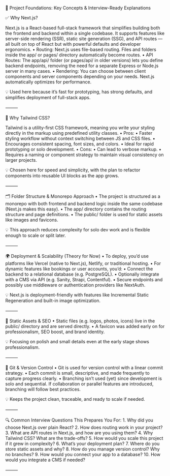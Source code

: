 🧠 Project Foundations: Key Concepts & Interview-Ready Explanations

✅ Why Next.js?

Next.js is a React-based full-stack framework that simplifies building both the frontend and backend within a single codebase. It supports features like server-side rendering (SSR), static site generation (SSG), and API routes — all built on top of React but with powerful defaults and developer ergonomics.
	•	Routing: Next.js uses file-based routing. Files and folders inside the app/ or pages/ directory automatically become routes.
	•	API Routes: The app/api/ folder (or pages/api/ in older versions) lets you define backend endpoints, removing the need for a separate Express or Node.js server in many cases.
	•	Rendering: You can choose between client components and server components depending on your needs. Next.js automatically optimizes for performance.

💡 Used here because it’s fast for prototyping, has strong defaults, and simplifies deployment of full-stack apps.

⸻

🎨 Why Tailwind CSS?

Tailwind is a utility-first CSS framework, meaning you write your styling directly in the markup using predefined utility classes.
	•	Pros:
	•	Faster styling workflow without context switching between JS and CSS files.
	•	Encourages consistent spacing, font sizes, and colors.
	•	Ideal for rapid prototyping or solo development.
	•	Cons:
	•	Can lead to verbose markup.
	•	Requires a naming or component strategy to maintain visual consistency on larger projects.

💡 Chosen here for speed and simplicity, with the plan to refactor components into reusable UI blocks as the app grows.

⸻

🗂️ Folder Structure & Monorepo Approach
	•	The project is structured as a monorepo with both frontend and backend logic inside the same codebase (Next.js makes this easy).
	•	The app/ directory contains the routing structure and page definitions.
	•	The public/ folder is used for static assets like images and favicons.

💡 This approach reduces complexity for solo dev work and is flexible enough to scale or split later.

⸻

🌍 Deployment & Scalability (Theory for Now)
	•	To deploy, you’d use platforms like Vercel (native to Next.js), Netlify, or traditional hosting.
	•	For dynamic features like bookings or user accounts, you’d:
	•	Connect the backend to a relational database (e.g. PostgreSQL).
	•	Optionally integrate with a CMS via API (e.g. Sanity, Strapi, Contentful).
	•	Secure endpoints and possibly use middleware or authentication providers like NextAuth.

💡 Next.js is deployment-friendly with features like Incremental Static Regeneration and built-in image optimization.

⸻

📁 Static Assets & SEO
	•	Static files (e.g. logos, photos, icons) live in the public/ directory and are served directly.
	•	A favicon was added early on for professionalism, SEO boost, and brand identity.

💡 Focusing on polish and small details even at the early stage shows professionalism.

⸻

🔁 Git & Version Control
	•	Git is used for version control with a linear commit strategy.
	•	Each commit is small, descriptive, and made frequently to capture progress clearly.
	•	Branching isn’t used (yet) since development is solo and sequential. If collaboration or parallel features are introduced, branching will follow best practices.

💡 Keeps the project clean, traceable, and ready to scale if needed.

⸻

🔍 Common Interview Questions This Prepares You For:
	1.	Why did you choose Next.js over plain React?
	2.	How does routing work in your project?
	3.	What are API routes in Next.js, and how are you using them?
	4.	Why Tailwind CSS? What are the trade-offs?
	5.	How would you scale this project if it grew in complexity?
	6.	What’s your deployment plan?
	7.	Where do you store static assets and why?
	8.	How do you manage version control? Why no branches?
	9.	How would you connect your app to a database?
	10.	How would you integrate a CMS if needed?

⸻

